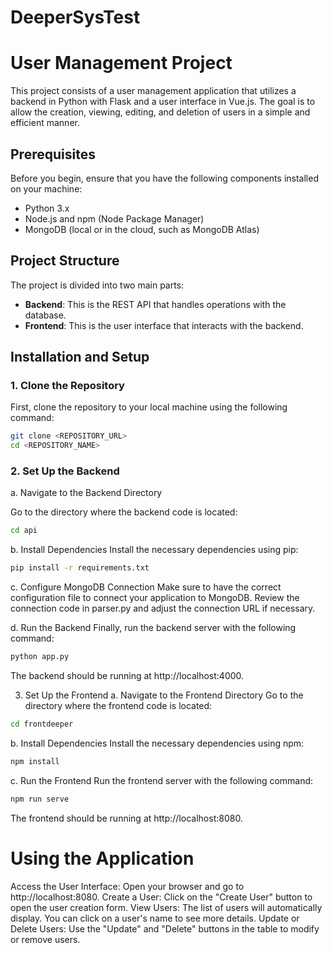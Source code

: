 # DeeperSysTest

# User Management Project

This project consists of a user management application that utilizes a backend in Python with Flask and a user interface in Vue.js. The goal is to allow the creation, viewing, editing, and deletion of users in a simple and efficient manner.

## Prerequisites

Before you begin, ensure that you have the following components installed on your machine:

- Python 3.x
- Node.js and npm (Node Package Manager)
- MongoDB (local or in the cloud, such as MongoDB Atlas)

## Project Structure

The project is divided into two main parts:

- **Backend**: This is the REST API that handles operations with the database.
- **Frontend**: This is the user interface that interacts with the backend.

## Installation and Setup

### 1. Clone the Repository

First, clone the repository to your local machine using the following command:

```bash
git clone <REPOSITORY_URL>
cd <REPOSITORY_NAME>

```

### 2. Set Up the Backend

a. Navigate to the Backend Directory

Go to the directory where the backend code is located:

```bash
cd api

```


b. Install Dependencies
Install the necessary dependencies using pip:

```bash
pip install -r requirements.txt
```

c. Configure MongoDB Connection
Make sure to have the correct configuration file to connect your application to MongoDB. Review the connection code in parser.py and adjust the connection URL if necessary.

d. Run the Backend
Finally, run the backend server with the following command:

```bash
python app.py
```

The backend should be running at http://localhost:4000.

3. Set Up the Frontend
   a. Navigate to the Frontend Directory
   Go to the directory where the frontend code is located:

```bash
cd frontdeeper
```

b. Install Dependencies
Install the necessary dependencies using npm:

```bash
npm install
```
c. Run the Frontend
Run the frontend server with the following command:

```bash
npm run serve
```

The frontend should be running at http://localhost:8080.

# Using the Application
Access the User Interface: Open your browser and go to http://localhost:8080.
Create a User: Click on the "Create User" button to open the user creation form.
View Users: The list of users will automatically display. You can click on a user's name to see more details.
Update or Delete Users: Use the "Update" and "Delete" buttons in the table to modify or remove users.